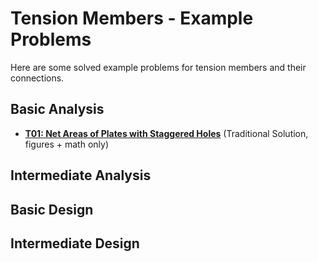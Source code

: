 # Tension Members - Example Problems

Here are some solved example problems for tension members
and their connections.

## Basic Analysis

* **[T01: Net Areas of Plates with Staggered Holes](T01/net-areas-01)**  (Traditional Solution, figures + math only)

## Intermediate Analysis

## Basic Design

## Intermediate Design
